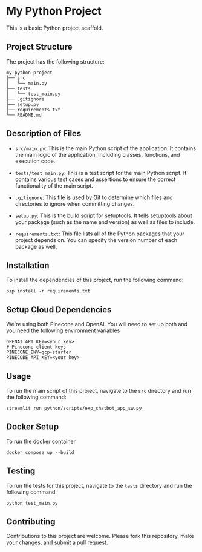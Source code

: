 # My Python Project

This is a basic Python project scaffold. 

## Project Structure

The project has the following structure:

```
my-python-project
├── src
│   └── main.py
├── tests
│   └── test_main.py
├── .gitignore
├── setup.py
├── requirements.txt
└── README.md
```

## Description of Files

- `src/main.py`: This is the main Python script of the application. It contains the main logic of the application, including classes, functions, and execution code.

- `tests/test_main.py`: This is a test script for the main Python script. It contains various test cases and assertions to ensure the correct functionality of the main script.

- `.gitignore`: This file is used by Git to determine which files and directories to ignore when committing changes.

- `setup.py`: This is the build script for setuptools. It tells setuptools about your package (such as the name and version) as well as files to include.

- `requirements.txt`: This file lists all of the Python packages that your project depends on. You can specify the version number of each package as well.

## Installation

To install the dependencies of this project, run the following command:

```
pip install -r requirements.txt
```


## Setup Cloud Dependencies
We're using both Pinecone and OpenAI.  You will need to set up both and you need the following environment variables

```
OPENAI_API_KEY=<your key>
# Pinecone-client keys
PINECONE_ENV=gcp-starter
PINECODE_API_KEY=<your key>
```




## Usage

To run the main script of this project, navigate to the `src` directory and run the following command:

```
streamlit run python/scripts/exp_chatbot_app_sw.py
```

## Docker Setup

To run the docker container
```
docker compose up --build
```



## Testing

To run the tests for this project, navigate to the `tests` directory and run the following command:

```
python test_main.py
```

## Contributing

Contributions to this project are welcome. Please fork this repository, make your changes, and submit a pull request.